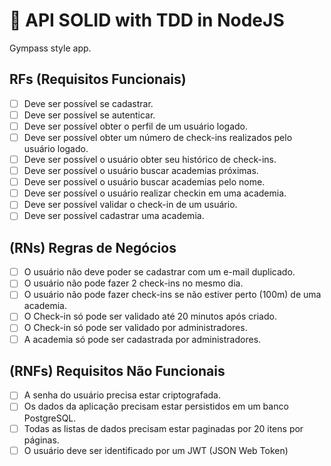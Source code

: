 # 🚀 API SOLID with TDD in NodeJS

Gympass style app.

## RFs (Requisitos Funcionais)

- [ ] Deve ser possível se cadastrar.
- [ ] Deve ser possível se autenticar.
- [ ] Deve ser possível obter o perfil de um usuário logado.
- [ ] Deve ser possível obter um número de check-ins realizados pelo usuário logado.
- [ ] Deve ser possível o usuário obter seu histórico de check-ins.
- [ ] Deve ser possível o usuário buscar academias próximas.
- [ ] Deve ser possível o usuário buscar academias pelo nome.
- [ ] Deve ser possível o usuário realizar checkin em uma academia.
- [ ] Deve ser possível validar o check-in de um usuário.
- [ ] Deve ser possível cadastrar uma academia.

## (RNs) Regras de Negócios

- [ ] O usuário não deve poder se cadastrar com um e-mail duplicado.
- [ ] O usuário não pode fazer 2 check-ins no mesmo dia.
- [ ] O usuário não pode fazer check-ins se não estiver perto (100m) de uma academia.
- [ ] O Check-in só pode ser validado até 20 minutos após criado.
- [ ] O Check-in só pode ser validado por administradores.
- [ ] A academia só pode ser cadastrada por administradores.

## (RNFs) Requisitos Não Funcionais

- [ ] A senha do usuário precisa estar criptografada.
- [ ] Os dados da aplicação precisam estar persistidos em um banco PostgreSQL.
- [ ] Todas as listas de dados precisam estar paginadas por 20 itens por páginas.
- [ ] O usuário deve ser identificado por um JWT (JSON Web Token)
